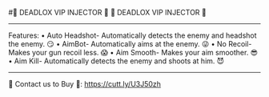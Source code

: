#🔰 DEADLOX VIP INJECTOR 🔰
🔰 DEADLOX VIP INJECTOR 🔰
__________________________________
Features:
• Auto Headshot- Automatically detects the enemy and headshot the enemy. :smirk:
• AimBot- Automatically aims at the enemy. :stuck_out_tongue_winking_eye:
• No Recoil- Makes your gun recoil less. :scream:
• Aim Smooth- Makes your aim smoother. :sunglasses:
• Aim Kill- Automatically detects the enemy and shoots at him. :smiling_imp:
__________________________________
🔰 Contact us to Buy 🔰:
https://cutt.ly/U3J50zh
